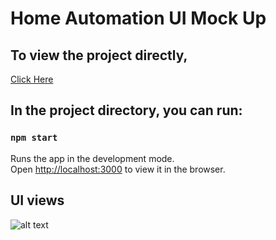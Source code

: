 # Home Automation UI Mock Up


## To view the project directly,
[Click Here](http://homeautomation.surge.sh)

## In the project directory, you can run:
### `npm start`

Runs the app in the development mode.<br>
Open [http://localhost:3000](http://localhost:3000) to view it in the browser.


## UI views
![alt text](http://url/to/img.png)
